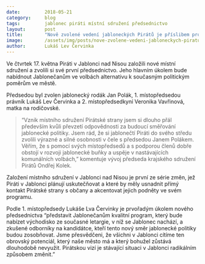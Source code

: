 ```yaml
---
date:         2018-05-21
category:     blog
tags:         jablonec piráti místní sdružení předsednictvo
layout:       post
title:        "Nově zvolené vedení jabloneckých Pirátů je příslibem probuzení zdejší politiky" 
image:        /assets/img/posts/nove-zvolene-vedeni-jabloneckych-piratu-je-prislibem-probuzeni-zdejsi-politiky.jpg
author:       Lukáš Lev Červinka
---
```


Ve čtvrtek 17. května Piráti v Jablonci nad Nisou založili nové místní sdružení a zvolili si své první předsednictvo. Jeho hlavním úkolem bude nabídnout Jablonečanům ve volbách alternativu k současným politickým poměrům ve městě.   

Předsedou byl zvolen jablonecký rodák Jan Polák, 1. místopředsedou právník Lukáš Lev Červinka a 2. místopředsedkyní Veronika Vavřinová, matka na rodičovské.

> “Vznik místního sdružení Pirátské strany jsem si dlouho přál především kvůli převzetí odpovědnosti za budoucí směřování jablonecké politiky. Jsem rád, že si jablonečtí Piráti do svého středu zvolili výrazné a silné osobnosti v čele s předsedou Janem Polákem. Věřím, že s pomocí svých místopředsedů a s podporou členů dobře obstojí v rozvoji jablonecké buňky a uspěje v nastávajících komunálních volbách,” komentuje vývoj předseda krajského sdružení Pirátů Ondřej Kolek.

Založení místního sdružení v Jablonci nad Nisou je první ze série změn, jež Piráti v Jablonci plánují uskutečňovat a které by měly usnadnit přímý kontakt Pirátské strany s občany a akcentovat jejich podněty ve svém programu.

Podle 1. místopředsedy Lukáše Lva Červinky je prvořadým úkolem nového předsednictva “představit Jablonečanům kvalitní program, který bude nabízet východisko ze současné letargie, v níž se Jablonec nachází, a zkušené odborníky na kandidátce, kteří tento nový směr jablonecké politiky budou zosobňovat. Jsme přesvědčeni, že všichni v Jablonci cítíme ten obrovský potenciál, který naše město má a který bohužel zůstává dlouhodobě nevyužit. Pirátskou vizí je stávající situaci v Jablonci radikálním způsobem změnit.” 
